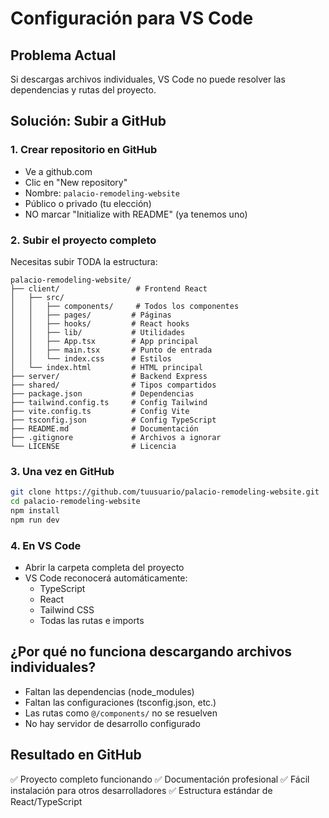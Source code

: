 # Configuración para VS Code

## Problema Actual
Si descargas archivos individuales, VS Code no puede resolver las dependencias y rutas del proyecto.

## Solución: Subir a GitHub

### 1. Crear repositorio en GitHub
- Ve a github.com
- Clic en "New repository"
- Nombre: `palacio-remodeling-website`
- Público o privado (tu elección)
- NO marcar "Initialize with README" (ya tenemos uno)

### 2. Subir el proyecto completo
Necesitas subir TODA la estructura:
```
palacio-remodeling-website/
├── client/                 # Frontend React
│   ├── src/
│   │   ├── components/     # Todos los componentes
│   │   ├── pages/         # Páginas
│   │   ├── hooks/         # React hooks
│   │   ├── lib/           # Utilidades
│   │   ├── App.tsx        # App principal
│   │   ├── main.tsx       # Punto de entrada
│   │   └── index.css      # Estilos
│   └── index.html         # HTML principal
├── server/                # Backend Express
├── shared/                # Tipos compartidos
├── package.json           # Dependencias
├── tailwind.config.ts     # Config Tailwind
├── vite.config.ts         # Config Vite
├── tsconfig.json          # Config TypeScript
├── README.md              # Documentación
├── .gitignore             # Archivos a ignorar
└── LICENSE                # Licencia
```

### 3. Una vez en GitHub
```bash
git clone https://github.com/tuusuario/palacio-remodeling-website.git
cd palacio-remodeling-website
npm install
npm run dev
```

### 4. En VS Code
- Abrir la carpeta completa del proyecto
- VS Code reconocerá automáticamente:
  - TypeScript
  - React
  - Tailwind CSS
  - Todas las rutas e imports

## ¿Por qué no funciona descargando archivos individuales?
- Faltan las dependencias (node_modules)
- Faltan las configuraciones (tsconfig.json, etc.)
- Las rutas como `@/components/` no se resuelven
- No hay servidor de desarrollo configurado

## Resultado en GitHub
✅ Proyecto completo funcionando
✅ Documentación profesional
✅ Fácil instalación para otros desarrolladores
✅ Estructura estándar de React/TypeScript